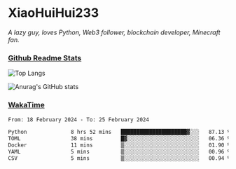 # XiaoHuiHui233

*A lazy guy, loves Python, Web3 follower, blockchain developer, Minecraft fan.*

### [Github Readme Stats](https://github.com/anuraghazra/github-readme-stats)

![Top Langs](https://github-readme-stats.vercel.app/api/top-langs/?username=XiaoHuiHui233&layout=compact&theme=github_dark)

![Anurag's GitHub stats](https://github-readme-stats.vercel.app/api?username=XiaoHuiHui233&show_icons=true&theme=github_dark)

### [WakaTime](https://wakatime.com)

<!--START_SECTION:waka-->

```txt
From: 18 February 2024 - To: 25 February 2024

Python              8 hrs 52 mins   █████████████████████▓░░░   87.13 %
TOML                38 mins         █▓░░░░░░░░░░░░░░░░░░░░░░░   06.36 %
Docker              11 mins         ▒░░░░░░░░░░░░░░░░░░░░░░░░   01.90 %
YAML                5 mins          ▒░░░░░░░░░░░░░░░░░░░░░░░░   00.96 %
CSV                 5 mins          ▒░░░░░░░░░░░░░░░░░░░░░░░░   00.94 %
```

<!--END_SECTION:waka-->
